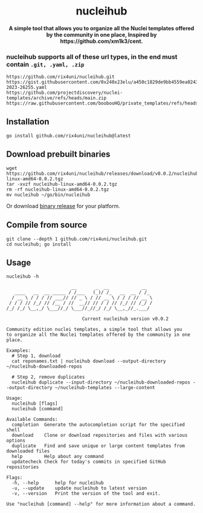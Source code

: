 <h1 align="center">
  nucleihub
  <br>
</h1>
<h4 align="center">A simple tool that allows you to organize all the Nuclei templates offered by the community in one place, Inspired by https://github.com/xm1k3/cent.</h4>

### nucleihub supports all of these url types, in the end must contain `.git, .yaml, .zip`
```
https://github.com/rix4uni/nucleihub.git
https://gist.githubusercontent.com/0x240x23elu/a450c1829de9bb4559ea0243bcc70714/raw/edcb9e91b6c1b1fa842b14e391c20bb1e2ef4c81/CVE-2023-26255.yaml
https://github.com/projectdiscovery/nuclei-templates/archive/refs/heads/main.zip
https://raw.githubusercontent.com/boobooHQ/private_templates/refs/heads/main/springboot_heapdump.yaml
```

## Installation
```
go install github.com/rix4uni/nucleihub@latest
```

## Download prebuilt binaries
```
wget https://github.com/rix4uni/nucleihub/releases/download/v0.0.2/nucleihub-linux-amd64-0.0.2.tgz
tar -xvzf nucleihub-linux-amd64-0.0.2.tgz
rm -rf nucleihub-linux-amd64-0.0.2.tgz
mv nucleihub ~/go/bin/nucleihub
```
Or download [binary release](https://github.com/rix4uni/nucleihub/releases) for your platform.

## Compile from source
```
git clone --depth 1 github.com/rix4uni/nucleihub.git
cd nucleihub; go install
```

## Usage
```console
nucleihub -h

                        __       _  __            __
   ____   __  __ _____ / /___   (_)/ /_   __  __ / /_
  / __ \ / / / // ___// // _ \ / // __ \ / / / // __ \
 / / / // /_/ // /__ / //  __// // / / // /_/ // /_/ /
/_/ /_/ \__,_/ \___//_/ \___//_//_/ /_/ \__,_//_.___/

                            Current nucleihub version v0.0.2

Community edition nuclei templates, a simple tool that allows you
to organize all the Nuclei templates offered by the community in one place.

Examples:
  # Step 1, download
  cat reponames.txt | nucleihub download --output-directory ~/nucleihub-downloaded-repos

  # Step 2, remove duplicates
  nucleihub duplicate --input-directory ~/nucleihub-downloaded-repos --output-directory ~/nucleihub-templates --large-content

Usage:
  nucleihub [flags]
  nucleihub [command]

Available Commands:
  completion  Generate the autocompletion script for the specified shell
  download    Clone or download repositories and files with various options
  duplicate   Find and save unique or large content templates from downloaded files
  help        Help about any command
  updatecheck Check for today's commits in specified GitHub repositories

Flags:
  -h, --help      help for nucleihub
  -u, --update    update nucleihub to latest version
  -v, --version   Print the version of the tool and exit.

Use "nucleihub [command] --help" for more information about a command.
```